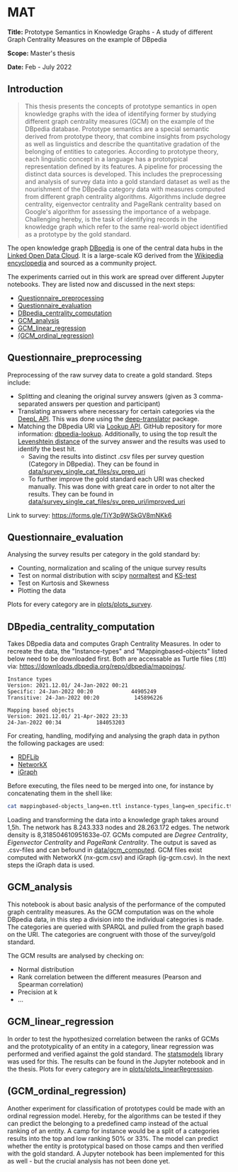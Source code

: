 # MAT

**Title:** Prototype Semantics in Knowledge Graphs - A study of different Graph Centrality Measures on the example of DBpedia

**Scope:** Master's thesis

**Date:** Feb - July 2022

## Introduction

> This thesis presents the concepts of prototype semantics in open knowledge graphs with the idea of identifying former by studying different graph centrality measures (GCM) on the example of the DBpedia database. Prototype semantics are a special semantic derived from prototype theory, that combine insights from psychology as well as linguistics and describe the quantitative gradation of the belonging of entities to categories. According to prototype theory, each linguistic concept in a language has a prototypical representation defined by its features. A pipeline for processing the distinct data sources is developed. This includes the preprocessing and analysis of survey data into a gold standard dataset as well as the nourishment of the DBpedia category data with measures computed from different graph centrality algorithms. Algorithms include degree centrality, eigenvector centrality and PageRank centrality based on Google's algorithm for assessing the importance of a webpage. Challenging hereby, is the task of identifying records in the knowledge graph which refer to the same real-world object identified as a prototype by the gold standard.

The open knowledge graph [DBpedia](https://www.dbpedia.org) is one of the central data hubs in the [Linked Open Data Cloud](https://lod-cloud.net/dataset/dbpedia). It is a large-scale KG derived from the [Wikipedia encyclopedia](https://www.wikipedia.org) and sourced as a community project. 

The experiments carried out in this work are spread over different Jupyter notebooks. They are listed now and discussed in the next steps:
- [Questionnaire_preprocessing](https://github.com/kevseitz/MAT#introduction)
- [Questionnaire_evaluation](https://github.com/kevseitz/MAT#questionnaire_evaluation)
- [DBpedia_centrality_computation](https://github.com/kevseitz/MAT#dbpedia_centrality_computation)
- [GCM_analysis](https://github.com/kevseitz/MAT#gcm_analysis)
- [GCM_linear_regression](https://github.com/kevseitz/MAT#gcm_linear_regression)
- [(GCM_ordinal_regression)](https://github.com/kevseitz/MAT#gcm_ordinal_regression)


## Questionnaire_preprocessing

Preprocessing of the raw survey data to create a gold standard. Steps include:

- Splitting and cleaning the original survey answers (given as 3 comma-separated answers per question and participant)
- Translating answers where necessary for certain categories via the [DeepL API](https://www.deepl.com/pro-api). This was done using the [deep-translator](https://github.com/nidhaloff/deep-translator) package.
- Matching the DBpedia URI via [Lookup API](https://lookup.dbpedia.org/). GitHub repository for more information: [dbpedia-lookup](https://github.com/dbpedia/dbpedia-lookup). Additionally, to using the top result the [Levenshtein distance](https://pypi.org/project/python-Levenshtein/) of the survey answer and the results was used to identify the best hit.
  - Saving the results into distinct .csv files per survey question (Category in DBpedia). They can be found in [data/survey_single_cat_files/sv_prep_uri](data/survey_single_cat_files/sv_prep_uri)
  - To further improve the gold standard each URI was checked manually. This was done with great care in order to not alter the results. They can be found in [data/survey_single_cat_files/sv_prep_uri/improved_uri](data/survey_single_cat_files/sv_prep_uri/improved_uri)

Link to survey: https://forms.gle/TiY3p9WSkGV8mNKk6

## Questionnaire_evaluation

Analysing the survey results per category in the gold standard by:
- Counting, normalization and scaling of the unique survey results
- Test on normal distribution with scipy [normaltest](https://docs.scipy.org/doc/scipy/reference/generated/scipy.stats.normaltest.html) and [KS-test](https://docs.scipy.org/doc/scipy/reference/generated/scipy.stats.kstest.html)
- Test on Kurtosis and Skewness
- Plotting the data

Plots for every category are in [plots/plots_survey](/plots/plots_survey).

## DBpedia_centrality_computation

Takes DBpedia data and computes Graph Centrality Measures. In oder to recreate the data, the "Instance-types" and "Mappingbased-objects" listed below need to be downloaded first. Both are accessable as Turtle files (.ttl) via: https://downloads.dbpedia.org/repo/dbpedia/mappings/.


```
Instance types
Version: 2021.12.01/ 24-Jan-2022 00:21
Specific: 24-Jan-2022 00:20            44905249
Transitive: 24-Jan-2022 00:20           145896226

Mapping based objects
Version: 2021.12.01/ 21-Apr-2022 23:33
24-Jan-2022 00:34           184053203
```

For creating, handling, modifying and analysing the graph data in python the following packages are used:
- [RDFLib](https://rdflib.dev)
- [NetworkX](https://networkx.org)
- [iGraph](https://igraph.org/python)

Before executing, the files need to be merged into one, for instance by concatenating them in the shell like:
```bash
cat mappingbased-objects_lang=en.ttl instance-types_lang=en_specific.ttl > mappingbased-objects_instance-types.ttl
```

Loading and transforming the data into a knowledge graph takes around 1,5h. The network has 8.243.333 nodes and 28.263.172 edges. The network density is 8,318504610951633e-07. GCMs computed are _Degree Centrality_, _Eigenvector Centrality_ and _PageRank Centrality_. The output is saved as .csv-files and can befound in [data/gcm_computed](data/gcm_computed). GCM files exist computed with NetworkX (nx-gcm.csv) and iGraph (ig-gcm.csv). In the next steps the iGraph data is used.

## GCM_analysis

This notebook is about basic analysis of the performance of the computed graph centrality measures. As the GCM computation was on the whole DBpedia data, in this step a division into the individual categories is made. The categories are queried with SPARQL and pulled from the graph based on the URI. The categories are congruent with those of the survey/gold standard.

The GCM results are analysed by checking on:
- Normal distribution
- Rank correlation between the different measures (Pearson and Spearman correlation)
- Precision at k
- ...

## GCM_linear_regression

In order to test the hypothesized correlation between the ranks of GCMs and the prototypicality of an entity in a category, linear regression was performed and verified against the gold standard. The [statsmodels](https://www.statsmodels.org/stable/index.html) library was used for this. The results can be found in the Jupyter notebook and in the thesis. Plots for every category are in [plots/plots_linearRegression](/plots/plots_linearRegression).

## (GCM_ordinal_regression)

Another experiment for classification of prototypes could be made with an ordinal regression model. Hereby, for the algorithms can be tested if they can predict the belonging to a predefined camp instead of the actual ranking of an entity. A camp for instance would be a split of a categories results into the top and low ranking 50\% or 33\%. The model can predict whether the entity is prototypical based on those camps and then verified with the gold standard. A Jupyter notebook has been implemented for this as well - but the crucial analysis has not been done yet.
